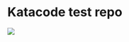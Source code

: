 # Katacode test repo

[![](http://shields.katacoda.com/katacoda/ingomueller.net/count.svg)](https://www.katacoda.com/ingomueller.net "See tutorials on Katacoda.com")
